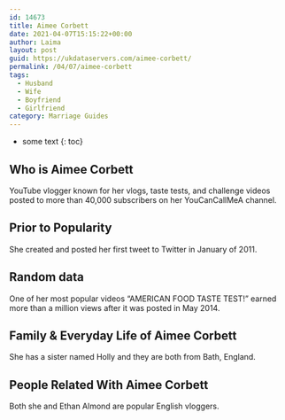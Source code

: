 ```yaml
---
id: 14673
title: Aimee Corbett
date: 2021-04-07T15:15:22+00:00
author: Laima
layout: post
guid: https://ukdataservers.com/aimee-corbett/
permalink: /04/07/aimee-corbett
tags:
  - Husband
  - Wife
  - Boyfriend
  - Girlfriend
category: Marriage Guides
---
```


* some text
{: toc}


## Who is Aimee Corbett
                  
                  
                  
YouTube vlogger known for her vlogs, taste tests, and challenge videos posted to more than 40,000 subscribers on her YouCanCallMeA channel.
                  
              
            
              
            
                
                
                
## Prior to Popularity
                  
                  
                  
She created and posted her first tweet to Twitter in January of 2011.
                  
              
            
              
            
                
                
                
## Random data
                  
                  
                  
One of her most popular videos &#8220;AMERICAN FOOD TASTE TEST!&#8221; earned more than a million views after it was posted in May 2014.
                  
              
            
              
            
                
                
                
## Family & Everyday Life of Aimee Corbett
                  
                  
                  
She has a sister named Holly and they are both from Bath, England.
                  
              
            
              
            
                
                
                
## People Related With Aimee Corbett
                  
                  
                  
Both she and Ethan Almond are popular English vloggers.
                  
              
            
              
            
                
              
            
              
              
            
            
              
            
          
          
          